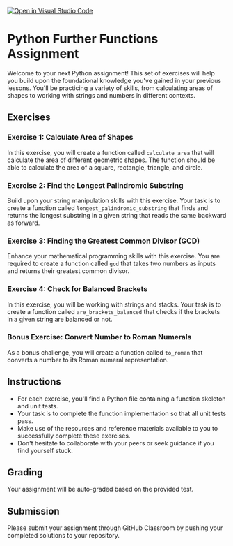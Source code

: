 [![Open in Visual Studio Code](https://classroom.github.com/assets/open-in-vscode-718a45dd9cf7e7f842a935f5ebbe5719a5e09af4491e668f4dbf3b35d5cca122.svg)](https://classroom.github.com/online_ide?assignment_repo_id=11841379&assignment_repo_type=AssignmentRepo)
# Python Further Functions Assignment

Welcome to your next Python assignment! This set of exercises will help you build upon the foundational knowledge you've gained in your previous lessons. You'll be practicing a variety of skills, from calculating areas of shapes to working with strings and numbers in different contexts.

## Exercises

### Exercise 1: Calculate Area of Shapes
In this exercise, you will create a function called `calculate_area` that will calculate the area of different geometric shapes. The function should be able to calculate the area of a square, rectangle, triangle, and circle.

### Exercise 2: Find the Longest Palindromic Substring
Build upon your string manipulation skills with this exercise. Your task is to create a function called `longest_palindromic_substring` that finds and returns the longest substring in a given string that reads the same backward as forward.

### Exercise 3: Finding the Greatest Common Divisor (GCD)
Enhance your mathematical programming skills with this exercise. You are required to create a function called `gcd` that takes two numbers as inputs and returns their greatest common divisor.

### Exercise 4: Check for Balanced Brackets
In this exercise, you will be working with strings and stacks. Your task is to create a function called `are_brackets_balanced` that checks if the brackets in a given string are balanced or not. 

### Bonus Exercise: Convert Number to Roman Numerals
As a bonus challenge, you will create a function called `to_roman` that converts a number to its Roman numeral representation.

## Instructions
- For each exercise, you'll find a Python file containing a function skeleton and unit tests.
- Your task is to complete the function implementation so that all unit tests pass.
- Make use of the resources and reference materials available to you to successfully complete these exercises.
- Don't hesitate to collaborate with your peers or seek guidance if you find yourself stuck.

## Grading
Your assignment will be auto-graded based on the provided test.

## Submission
Please submit your assignment through GitHub Classroom by pushing your completed solutions to your repository.

